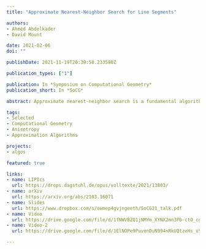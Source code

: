 ```yaml
---
title: "Approximate Nearest-Neighbor Search for Line Segments"

authors:
- Ahmed Abdelkader
- David Mount

date: 2021-02-06
doi: ""

publishDate: 2021-11-19T20:39:58.233580Z

publication_types: ["1"]

publication: In *Symposium on Computational Geometry*
publication_short: In *SoCG*

abstract: Approximate nearest-neighbor search is a fundamental algorithmic problem that continues to inspire study due its essential role in numerous contexts. In contrast to most prior work, which has focused on point sets, we consider nearest-neighbor queries against a set of line segments in $\mathbb{R}^d$, for constant dimension $d$. Given a set $S$ of $n$ disjoint line segments in $\mathbb{R}^d$ and an error parameter $\varepsilon > 0$, the objective is to build a data structure such that for any query point $q$, it is possible to return a line segment whose Euclidean distance from $q$ is at most $(1+\varepsilon)$ times the distance from $q$ to its nearest line segment. We present a data structure for this problem with storage $O((n^2/\varepsilon^d) \log (\Delta/\varepsilon))$ and query time $O(\log(\max(n,\Delta)/\varepsilon))$, where $\Delta$ is the spread of the set of segments $S$. Our approach is based on a covering of space by anisotropic elements, which align themselves according to the orientations of nearby segments.

tags:
- Selected
- Computational Geometry
- Anisotropy
- Approximation Algorithms

projects:
- algos

featured: true

links:
- name: LIPIcs
  url: https://drops.dagstuhl.de/opus/volltexte/2021/13803/
- name: arXiv
  url: https://arxiv.org/abs/2103.16071
- name: Slides
  url: https://www.dropbox.com/s/owmep4gvjngeeth/SoCG21_talk.pdf
- name: Video
  url: https://drive.google.com/file/d/1fNWVBZQ1jNMYm_XYNX2mn3Pb-ctO_cg-
- name: Video-2
  url: https://drive.google.com/file/d/1ElNOPe9PuvonDuN994nRkUQtzeHs_v5T

---
```


